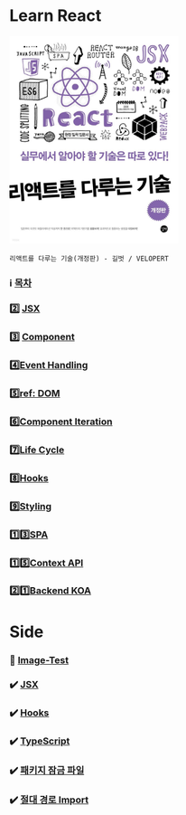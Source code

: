 # Learn React

<img width=300 src=https://raw.githubusercontent.com/yhuj79/Learn_React/main/md_image/00_TableOfContents_1.jpg>

`리액트를 다루는 기술(개정판) - 길벗 / VELOPERT`

### :information_source: [목차](https://github.com/yhuj79/Learn_React/blob/master/chap/00_TableOfContents.md)

### :two: [JSX](https://github.com/yhuj79/Learn_React/blob/master/chap/02_JSX.md)

### :three: [Component](https://github.com/yhuj79/Learn_React/blob/master/chap/03_Component.md)

### :four:[Event Handling](https://github.com/yhuj79/Learn_React/blob/master/chap/04_Event_Handling.md)

### :five:[ref: DOM](https://github.com/yhuj79/Learn_React/blob/master/chap/05_REF.md)

### :six:[Component Iteration](https://github.com/yhuj79/Learn_React/blob/master/chap/06_Component_Iteration.md)

### :seven:[Life Cycle](https://github.com/yhuj79/Learn_React/blob/master/chap/07_LifeCycle.md)

### :eight:[Hooks](https://github.com/yhuj79/Learn_React/blob/master/chap/08_Hooks.md)

### :nine:[Styling](https://github.com/yhuj79/Learn_React/blob/master/chap/09_Styling.md)

### :one::three:[SPA](https://github.com/yhuj79/Learn_React/blob/master/chap/13_SPA.md)

### :one::five:[Context API](https://github.com/yhuj79/Learn_React/blob/master/chap/15_ContextAPI.md)

### :two::one:[Backend KOA](https://github.com/yhuj79/Learn_React/blob/master/chap/21_BackendKOA.md)

# Side

### :file_folder: [Image-Test](https://github.com/yhuj79/Learn_React/tree/master/md_image/image-test)

### :heavy_check_mark: [JSX](https://ko.reactjs.org/docs/introducing-jsx.html)

### :heavy_check_mark: [Hooks](https://ko.reactjs.org/docs/hooks-effect.html)

### :heavy_check_mark: [TypeScript](https://velog.io/@velopert/create-typescript-react-component)

### :heavy_check_mark: [패키지 잠금 파일](https://www.daleseo.com/js-package-locks/)

### :heavy_check_mark: [절대 경로 Import](https://velog.io/@gwangsuda/%EC%A0%88%EB%8C%80-%EA%B2%BD%EB%A1%9C%EB%A5%BC-%EC%82%AC%EC%9A%A9%ED%95%98%EC%97%AC-%EB%AA%A8%EB%93%88-%EC%9E%84%ED%8F%AC%ED%8A%B8-%ED%95%98%EA%B8%B0-)
